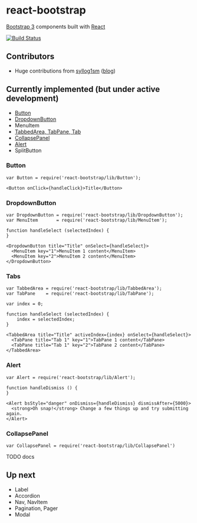# react-bootstrap

[Bootstrap 3](http://getbootstrap.com) components built with [React](http://facebook.github.io/react/)

[![Build Status](https://travis-ci.org/stevoland/react-bootstrap.png)](https://travis-ci.org/stevoland/react-bootstrap)

## Contributors

- Huge contributions from [syllog1sm](https://github.com/syllog1sm) ([blog](http://clozeit.wordpress.com/))

## Currently implemented (but under active development)

- [Button](#Button)
- [DropdownButton](#DropdownButton)
- MenuItem
- [TabbedArea, TabPane, Tab](#Tabs)
- [CollapsePanel](#CollapsePanel)
- [Alert](#Alert)
- SplitButton

### <a name="Button"></a>Button

```
var Button = require('react-bootstrap/lib/Button');

<Button onClick={handleClick}>Title</Button>
```

### <a name="DropdownButton"></a>DropdownButton

```
var DropdownButton = require('react-bootstrap/lib/DropdownButton');
var MenuItem       = require('react-bootstrap/lib/MenuItem');

function handleSelect (selectedIndex) {
}

<DropdownButton title="Title" onSelect={handleSelect}>
  <MenuItem key="1">MenuItem 1 content</MenuItem>
  <MenuItem key="2">MenuItem 2 content</MenuItem>
</DropdownButton>
```

### <a name="Tabs"></a>Tabs

```
var TabbedArea = require('react-bootstrap/lib/TabbedArea');
var TabPane    = require('react-bootstrap/lib/TabPane');

var index = 0;

function handleSelect (selectedIndex) {
    index = selectedIndex;
}

<TabbedArea title="Title" activeIndex={index} onSelect={handleSelect}>
  <TabPane title="Tab 1" key="1">TabPane 1 content</TabPane>
  <TabPane title="Tab 1" key="2">TabPane 2 content</TabPane>
</TabbedArea>
```

### <a name="Alert"></a>Alert

```
var Alert = require('react-bootstrap/lib/Alert');

function handleDismiss () {
}

<Alert bsStyle="danger" onDismiss={handleDismiss} dismissAfter={5000}>
  <strong>Oh snap!</strong> Change a few things up and try submitting again.
</Alert>
```

### <a name="CollapsePanel"></a>CollapsePanel

`var CollapsePanel = require('react-bootstrap/lib/CollapsePanel')`

TODO docs

## Up next

- Label
- Accordion
- Nav, NavItem
- Pagination, Pager
- Modal
